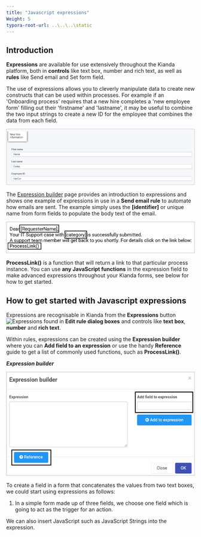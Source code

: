 ```yaml
---
title: "Javascript expressions"
Weight: 5
typora-root-url: ..\..\..\static
---
```


## Introduction ##

**Expressions** are available for use extensively throughout the Kianda platform, both in **controls** like text box, number and rich text, as well as **rules** like Send email and Set form field. 

The use of expressions allows you to cleverly manipulate data to create new constructs that can be used within processes. For example if an 'Onboarding process' requires that a new hire completes a 'new employee form' filling out their 'firstname' and 'lastname', it may be useful to combine the two input strings to create a new ID for the employee that combines the data from each field.

![Expression new employee ID example](/images/expression-id-example.jpg)

The [Expression builder](docs/platform/rules/general/expression-builder/) page provides an introduction to expressions and shows one example of expressions in use in a **Send email rule** to automate how emails are sent. The example simply uses the **[identifier]** or unique name from form fields to populate the body text of the email.

![Expression example](/images/expression-example.gif)

**ProcessLink()** is a function that will return a link to that particular process instance. You can use **any JavaScript functions** in the expression field to make advanced expressions throughout your Kianda forms, see below for how to get started.

## How to get started with Javascript expressions ##

Expressions are recognisable in Kianda from the **Expressions** button ![Expressions](https://academy.kianda.com/wp-content/uploads/2022/02/ellipsis.png) found in **Edit rule dialog boxes** and controls like **text box**, **number** and **rich text**. 

Within rules, expressions can be created using the **Expression builder** where you can **Add field to an expression** or use the handy **Reference** guide to get a list of commonly used functions, such as **ProcessLink()**.

***Expression builder***

![Expression builder example in action](/images/expression-builder-eg.gif)

To create a field in a form that concatenates the values from two text boxes, we could start using expressions as follows:

1. In a simple form made up of three fields, we choose one field which is going to act as the trigger for an action. 

We can also insert JavaScript such as JavaScript Strings into the expression.

